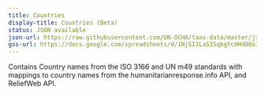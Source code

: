 ```yaml
---
title: Countries
display-title: Countries (Beta)
status: JSON available
json-url: https://raw.githubusercontent.com/UN-OCHA/taas-data/master/json/beta-v1/countries.json
gss-url: https://docs.google.com/spreadsheets/d/1NjSI2LaS3SqbgYc0HdD8oIb7lofGtiHgoKKATCpwVdY#gid=1528390745
---
```


Contains Country names from the ISO 3166 and UN m49 standards with mappings to country names from the humanitarianresponse.info API, and ReliefWeb API.
